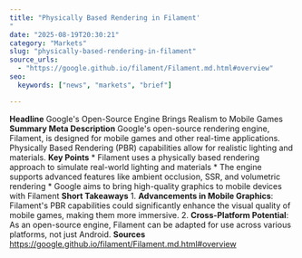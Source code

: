 ```yaml
---
title: "Physically Based Rendering in Filament'"
date: "2025-08-19T20:30:21"
category: "Markets"
slug: "physically-based-rendering-in-filament"
source_urls:
  - "https://google.github.io/filament/Filament.md.html#overview"
seo:
  keywords: ["news", "markets", "brief"]

---
```

**Headline** Google's Open-Source Engine Brings Realism to Mobile Games  **Summary Meta Description** Google's open-source rendering engine, Filament, is designed for mobile games and other real-time applications. Physically Based Rendering (PBR) capabilities allow for realistic lighting and materials.  **Key Points**  * Filament uses a physically based rendering approach to simulate real-world lighting and materials * The engine supports advanced features like ambient occlusion, SSR, and volumetric rendering * Google aims to bring high-quality graphics to mobile devices with Filament  **Short Takeaways**  1. **Advancements in Mobile Graphics**: Filament's PBR capabilities could significantly enhance the visual quality of mobile games, making them more immersive. 2. **Cross-Platform Potential**: As an open-source engine, Filament can be adapted for use across various platforms, not just Android.  **Sources** https://google.github.io/filament/Filament.md.html#overview 
